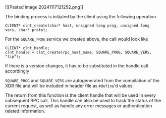 ![[Pasted image 20241117121252.png]]

The binding process is initiated by the client using the following operation

```
CLIENT* clnt_create(char* host, unsigned long prog, unsigned long vers, char* proto);
```

For the `SQUARE_PROG` service we created above, the call would look like

```
CLIENT* clnt_handle;
clnt_handle = clnt_create(rpc_host_name, SQUARE_PROG, SQUARE_VERS, "tcp");
```

If there is a version changes, it has to be substituted in the handle call accordingly

`SQUARE_PROG` and `SQUARE_VERS` are autogenerated from the compilation of the XDR file and will be included in header file as `#define`'d values.

The return from this function is the client handle that will be used in every subsequent RPC call. This handle can also be used to track the status of the current request, as well as handle any error messages or authentication related information.

